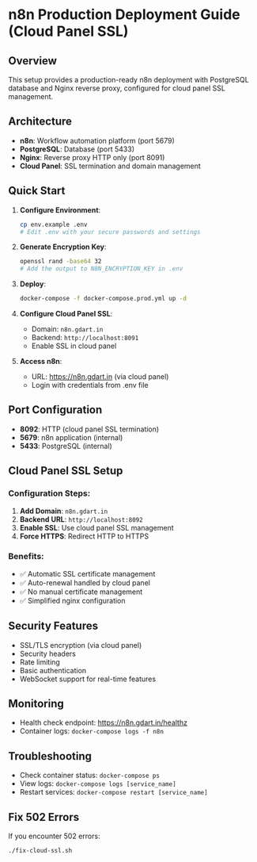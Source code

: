 # n8n Production Deployment Guide (Cloud Panel SSL)

## Overview
This setup provides a production-ready n8n deployment with PostgreSQL database and Nginx reverse proxy, configured for cloud panel SSL management.

## Architecture
- **n8n**: Workflow automation platform (port 5679)
- **PostgreSQL**: Database (port 5433)
- **Nginx**: Reverse proxy HTTP only (port 8091)
- **Cloud Panel**: SSL termination and domain management

## Quick Start

1. **Configure Environment**:
   ```bash
   cp env.example .env
   # Edit .env with your secure passwords and settings
   ```

2. **Generate Encryption Key**:
   ```bash
   openssl rand -base64 32
   # Add the output to N8N_ENCRYPTION_KEY in .env
   ```

3. **Deploy**:
   ```bash
   docker-compose -f docker-compose.prod.yml up -d
   ```

4. **Configure Cloud Panel SSL**:
   - Domain: `n8n.gdart.in`
   - Backend: `http://localhost:8091`
   - Enable SSL in cloud panel

5. **Access n8n**:
   - URL: https://n8n.gdart.in (via cloud panel)
   - Login with credentials from .env file

## Port Configuration
- **8092**: HTTP (cloud panel SSL termination)
- **5679**: n8n application (internal)
- **5433**: PostgreSQL (internal)

## Cloud Panel SSL Setup

### Configuration Steps:
1. **Add Domain**: `n8n.gdart.in`
2. **Backend URL**: `http://localhost:8092`
3. **Enable SSL**: Use cloud panel SSL management
4. **Force HTTPS**: Redirect HTTP to HTTPS

### Benefits:
- ✅ Automatic SSL certificate management
- ✅ Auto-renewal handled by cloud panel
- ✅ No manual certificate management
- ✅ Simplified nginx configuration

## Security Features
- SSL/TLS encryption (via cloud panel)
- Security headers
- Rate limiting
- Basic authentication
- WebSocket support for real-time features

## Monitoring
- Health check endpoint: https://n8n.gdart.in/healthz
- Container logs: `docker-compose logs -f n8n`

## Troubleshooting
- Check container status: `docker-compose ps`
- View logs: `docker-compose logs [service_name]`
- Restart services: `docker-compose restart [service_name]`

## Fix 502 Errors
If you encounter 502 errors:
```bash
./fix-cloud-ssl.sh
```
